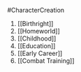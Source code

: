 #CharacterCreation 
1. [[Birthright]]
2. [[Homeworld]]
3. [[Childhood]]
4. [[Education]]
5. [[Early Career]]
6. [[Combat Training]]